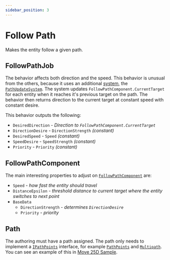 ```yaml
---
sidebar_position: 3
---
```


# Follow Path

Makes the entity follow a given path. 

## FollowPathJob

The behavior affects both direction and the speed. This behavior is unusual from the others, because it uses an additional [system](https://docs.unity3d.com/Packages/com.unity.entities@1.3/manual/concepts-systems.html), the [`PathUpdateSystem`](/docs/documentation-defaults/utilities/path). The system updates `FollowPathComponent.CurrentTarget` for each entity when it reaches it's previous target on the path. The behavior then returns direction to the current target at constant speed with constant desire.

This behavior outputs the following: 
- `DesiredDirection` - *Direction to `FollowPathComponent.CurrentTarget`*
- `DirectionDesire` - `DirectionStrength` *(constant)*
- `DesiredSpeed` - `Speed` *(constant)*
- `SpeedDesire` - `SpeedStrength` *(constant)*
- `Priority` -  `Priority` *(constant)*

## FollowPathComponent

The main interesting properties to adjust on [`FollowPathComponent`](/docs/documentation-defaults/behaviors/simple-behaviors/follow-path#followpathcomponent) are:
- `Speed` - *how fast the entity should travel*
- `DistanceEpsilon` - *threshold distance to current target where the entity switches to next point*
- `BaseData`
    - `DirectionStrength` - *determines `DirectionDesire`*
    - `Priority` - *priority*

## Path

The authoring must have a path assigned. The path only needs to implement a [`IPathPoints`](/docs/documentation-defaults/utilities/path#multipath) interface, for example [`PathPoints`](/docs/documentation-defaults/utilities/path#pathpoints) and [`Multipath`](/docs/documentation-defaults/utilities/path#multipath). You can see an example of this in [Move 25D Sample](/docs/samples/4_2.5d-movement).

